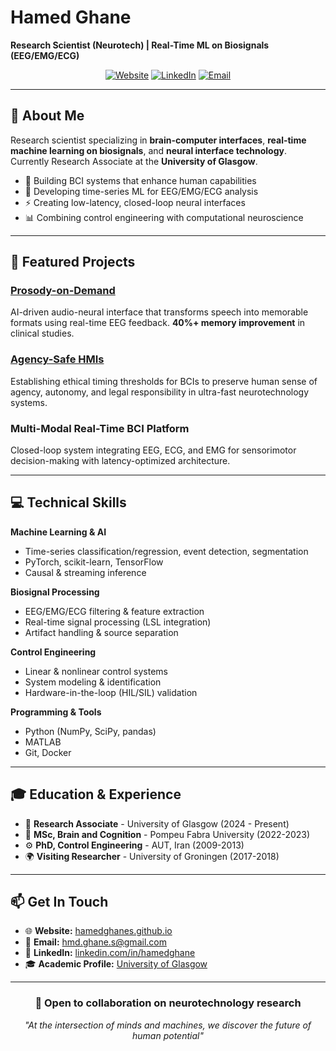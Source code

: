 # Hamed Ghane

**Research Scientist (Neurotech) | Real-Time ML on Biosignals (EEG/EMG/ECG)**

<div align="center">

[![Website](https://img.shields.io/badge/🌐_Website-hamedghanes.github.io-blue?style=for-the-badge)](https://hamedghanes.github.io/)
[![LinkedIn](https://img.shields.io/badge/LinkedIn-0077B5?style=for-the-badge&logo=linkedin&logoColor=white)](https://linkedin.com/in/hamedghane)
[![Email](https://img.shields.io/badge/Email-D14836?style=for-the-badge&logo=gmail&logoColor=white)](mailto:hmd.ghane.s@gmail.com)

</div>

---

## 🧠 About Me

Research scientist specializing in **brain-computer interfaces**, **real-time machine learning on biosignals**, and **neural interface technology**. Currently Research Associate at the **University of Glasgow**.

- 🔬 Building BCI systems that enhance human capabilities
- 🤖 Developing time-series ML for EEG/EMG/ECG analysis
- ⚡ Creating low-latency, closed-loop neural interfaces
- 📊 Combining control engineering with computational neuroscience

---

## 🚀 Featured Projects

### [Prosody-on-Demand](https://hamedghanes.github.io/Prosody_on_Demand/)
AI-driven audio-neural interface that transforms speech into memorable formats using real-time EEG feedback. **40%+ memory improvement** in clinical studies.

### [Agency-Safe HMIs](https://hamedghanes.github.io/Agency-Safe-HMIs/)
Establishing ethical timing thresholds for BCIs to preserve human sense of agency, autonomy, and legal responsibility in ultra-fast neurotechnology systems.

### Multi-Modal Real-Time BCI Platform
Closed-loop system integrating EEG, ECG, and EMG for sensorimotor decision-making with latency-optimized architecture.

---

## 💻 Technical Skills

**Machine Learning & AI**
- Time-series classification/regression, event detection, segmentation
- PyTorch, scikit-learn, TensorFlow
- Causal & streaming inference

**Biosignal Processing**
- EEG/EMG/ECG filtering & feature extraction
- Real-time signal processing (LSL integration)
- Artifact handling & source separation

**Control Engineering**
- Linear & nonlinear control systems
- System modeling & identification
- Hardware-in-the-loop (HIL/SIL) validation

**Programming & Tools**
- Python (NumPy, SciPy, pandas)
- MATLAB
- Git, Docker

---

## 🎓 Education & Experience

- 🔬 **Research Associate** - University of Glasgow (2024 - Present)
- 🧠 **MSc, Brain and Cognition** - Pompeu Fabra University (2022-2023)
- ⚙️ **PhD, Control Engineering** - AUT, Iran (2009-2013)
- 🌍 **Visiting Researcher** - University of Groningen (2017-2018)

---

## 📫 Get In Touch

- 🌐 **Website:** [hamedghanes.github.io](https://hamedghanes.github.io/)
- 📧 **Email:** hmd.ghane.s@gmail.com
- 💼 **LinkedIn:** [linkedin.com/in/hamedghane](https://linkedin.com/in/hamedghane)
- 🎓 **Academic Profile:** [University of Glasgow](https://www.gla.ac.uk/schools/psychologyneuroscience/staff/hamedghanesasansaraei/)

---

<div align="center">

### 🤝 Open to collaboration on neurotechnology research

*"At the intersection of minds and machines, we discover the future of human potential"*

</div>
